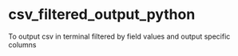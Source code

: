 # csv_filtered_output_python
To output csv in terminal filtered by field values and output specific columns
